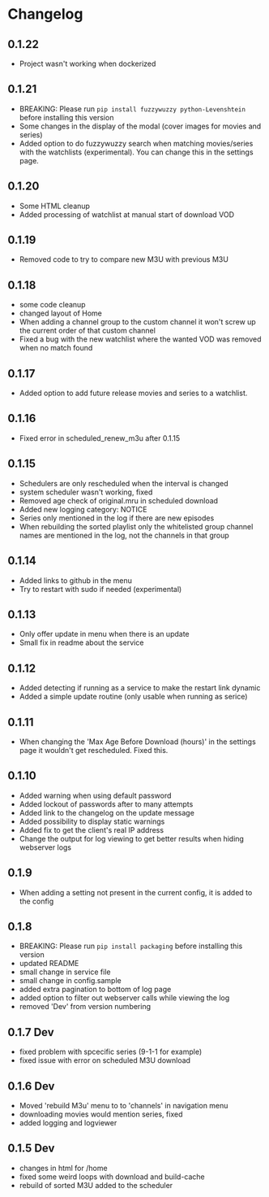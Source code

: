 # Changelog

## 0.1.22
- Project wasn't working when dockerized

## 0.1.21
- BREAKING: Please run `pip install fuzzywuzzy python-Levenshtein` before installing this version 
- Some changes in the display of the modal (cover images for movies and series)
- Added option to do fuzzywuzzy search when matching movies/series with the watchlists (experimental). You can change this in the settings page.



## 0.1.20
- Some HTML cleanup
- Added processing of watchlist at manual start of download VOD

## 0.1.19
- Removed code to try to compare new M3U with previous M3U

## 0.1.18
- some code cleanup
- changed layout of Home
- When adding a channel group to the custom channel it won't screw up the current order of that custom channel
- Fixed a bug with the new watchlist where the wanted VOD was removed when no match found

## 0.1.17
- Added option to add future release movies and series to a watchlist.

## 0.1.16
- Fixed error in scheduled_renew_m3u after 0.1.15

## 0.1.15
- Schedulers are only rescheduled when the interval is changed
- system scheduler wasn't working, fixed
- Removed age check of original.mru in scheduled download
- Added new logging category: NOTICE
- Series only mentioned in the log if there are new episodes
- When rebuilding the sorted playlist only the whitelisted group channel names are mentioned in the log, not the channels in that group

## 0.1.14
- Added links to github in the menu
- Try to restart with sudo if needed (experimental)

## 0.1.13
- Only offer update in menu when there is an update
- Small fix in readme about the service

## 0.1.12
- Added detecting if running as a service to make the restart link dynamic
- Added a simple update routine (only usable when running as serice)

## 0.1.11
- When changing the 'Max Age Before Download (hours)' in the settings page it wouldn't get rescheduled. Fixed this.

## 0.1.10
- Added warning when using default password
- Added lockout of passwords after to many attempts
- Added link to the changelog on the update message
- Added possibility to display static warnings
- Added fix to get the client's real IP address
- Change the output for log viewing to get better results when hiding webserver logs

## 0.1.9
- When adding a setting not present in the current config, it is added to the config

## 0.1.8
- BREAKING: Please run `pip install packaging` before installing this version
- updated README
- small change in service file
- small change in config.sample
- added extra pagination to bottom of log page
- added option to filter out webserver calls while viewing the log
- removed 'Dev' from version numbering

## 0.1.7 Dev
- fixed problem with spcecific series (9-1-1 for example)
- fixed issue with error on scheduled M3U download

## 0.1.6 Dev
- Moved 'rebuild M3u' menu to to 'channels' in navigation menu
- downloading movies would mention series, fixed
- added logging and logviewer

## 0.1.5 Dev
- changes in html for /home
- fixed some weird loops with download and build-cache
- rebuild of sorted M3U added to the scheduler
